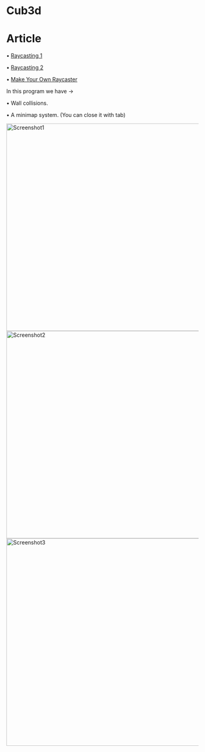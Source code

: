 # Cub3d

# Article

• [Raycasting 1](https://lodev.org/cgtutor/raycasting.html)

• [Raycasting 2](https://lodev.org/cgtutor/raycasting2.html)

• [Make Your Own Raycaster](https://www.youtube.com/watch?v=gYRrGTC7GtA)

In this program we have ->

• Wall collisions.

• A minimap system. (You can close it with tab)

<img width="542" alt="Screenshot1" src="https://user-images.githubusercontent.com/73845925/227703762-1c337fdd-3900-4471-9767-aa134811e64d.png">

<img width="542" alt="Screenshot2" src="https://user-images.githubusercontent.com/73845925/227703758-5531291b-0b80-4632-b929-91ce996d1663.png">

<img width="542" alt="Screenshot3" src="https://user-images.githubusercontent.com/73845925/227703771-1f1b2ed9-4236-4125-b057-8a0a17a6d748.png">
